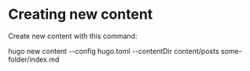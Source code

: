 # Creating new content

Create new content with this command:

hugo new content --config hugo.toml --contentDir content/posts some-folder/index.md
